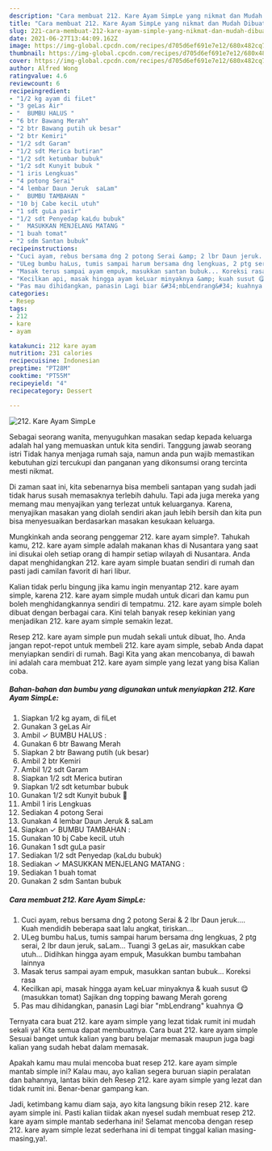 ```yaml
---
description: "Cara membuat 212. Kare Ayam SimpLe yang nikmat dan Mudah Dibuat"
title: "Cara membuat 212. Kare Ayam SimpLe yang nikmat dan Mudah Dibuat"
slug: 221-cara-membuat-212-kare-ayam-simple-yang-nikmat-dan-mudah-dibuat
date: 2021-06-27T13:44:09.162Z
image: https://img-global.cpcdn.com/recipes/d705d6ef691e7e12/680x482cq70/212-kare-ayam-simple-foto-resep-utama.jpg
thumbnail: https://img-global.cpcdn.com/recipes/d705d6ef691e7e12/680x482cq70/212-kare-ayam-simple-foto-resep-utama.jpg
cover: https://img-global.cpcdn.com/recipes/d705d6ef691e7e12/680x482cq70/212-kare-ayam-simple-foto-resep-utama.jpg
author: Alfred Wong
ratingvalue: 4.6
reviewcount: 6
recipeingredient:
- "1/2 kg ayam di fiLet"
- "3 geLas Air"
- "  BUMBU HALUS "
- "6 btr Bawang Merah"
- "2 btr Bawang putih uk besar"
- "2 btr Kemiri"
- "1/2 sdt Garam"
- "1/2 sdt Merica butiran"
- "1/2 sdt ketumbar bubuk"
- "1/2 sdt Kunyit bubuk "
- "1 iris Lengkuas"
- "4 potong Serai"
- "4 lembar Daun Jeruk  saLam"
- "  BUMBU TAMBAHAN "
- "10 bj Cabe keciL utuh"
- "1 sdt guLa pasir"
- "1/2 sdt Penyedap kaLdu bubuk"
- "  MASUKKAN MENJELANG MATANG "
- "1 buah tomat"
- "2 sdm Santan bubuk"
recipeinstructions:
- "Cuci ayam, rebus bersama dng 2 potong Serai &amp; 2 lbr Daun jeruk.... Kuah mendidih beberapa saat lalu angkat, tiriskan..."
- "ULeg bumbu haLus, tumis sampai harum bersama dng lengkuas, 2 ptg serai, 2 lbr daun jeruk, saLam... Tuangi 3 geLas air, masukkan cabe utuh... Didihkan hingga ayam empuk, Masukkan bumbu tambahan lainnya"
- "Masak terus sampai ayam empuk, masukkan santan bubuk... Koreksi rasa"
- "Kecilkan api, masak hingga ayam keLuar minyaknya &amp; kuah susut 😋 (masukkan tomat) Sajikan dng topping bawang Merah goreng"
- "Pas mau dihidangkan, panasin Lagi biar &#34;mbLendrang&#34; kuahnya 😋"
categories:
- Resep
tags:
- 212
- kare
- ayam

katakunci: 212 kare ayam 
nutrition: 231 calories
recipecuisine: Indonesian
preptime: "PT28M"
cooktime: "PT55M"
recipeyield: "4"
recipecategory: Dessert

---
```



![212. Kare Ayam SimpLe](https://img-global.cpcdn.com/recipes/d705d6ef691e7e12/680x482cq70/212-kare-ayam-simple-foto-resep-utama.jpg)

Sebagai seorang wanita, menyuguhkan masakan sedap kepada keluarga adalah hal yang memuaskan untuk kita sendiri. Tanggung jawab seorang istri Tidak hanya menjaga rumah saja, namun anda pun wajib memastikan kebutuhan gizi tercukupi dan panganan yang dikonsumsi orang tercinta mesti nikmat.

Di zaman  saat ini, kita sebenarnya bisa membeli santapan yang sudah jadi tidak harus susah memasaknya terlebih dahulu. Tapi ada juga mereka yang memang mau menyajikan yang terlezat untuk keluarganya. Karena, menyajikan masakan yang diolah sendiri akan jauh lebih bersih dan kita pun bisa menyesuaikan berdasarkan masakan kesukaan keluarga. 



Mungkinkah anda seorang penggemar 212. kare ayam simple?. Tahukah kamu, 212. kare ayam simple adalah makanan khas di Nusantara yang saat ini disukai oleh setiap orang di hampir setiap wilayah di Nusantara. Anda dapat menghidangkan 212. kare ayam simple buatan sendiri di rumah dan pasti jadi camilan favorit di hari libur.

Kalian tidak perlu bingung jika kamu ingin menyantap 212. kare ayam simple, karena 212. kare ayam simple mudah untuk dicari dan kamu pun boleh menghidangkannya sendiri di tempatmu. 212. kare ayam simple boleh dibuat dengan berbagai cara. Kini telah banyak resep kekinian yang menjadikan 212. kare ayam simple semakin lezat.

Resep 212. kare ayam simple pun mudah sekali untuk dibuat, lho. Anda jangan repot-repot untuk membeli 212. kare ayam simple, sebab Anda dapat menyiapkan sendiri di rumah. Bagi Kita yang akan mencobanya, di bawah ini adalah cara membuat 212. kare ayam simple yang lezat yang bisa Kalian coba.

<!--inarticleads1-->

##### Bahan-bahan dan bumbu yang digunakan untuk menyiapkan 212. Kare Ayam SimpLe:

1. Siapkan 1/2 kg ayam, di fiLet
1. Gunakan 3 geLas Air
1. Ambil  ✓ BUMBU HALUS :
1. Gunakan 6 btr Bawang Merah
1. Siapkan 2 btr Bawang putih (uk besar)
1. Ambil 2 btr Kemiri
1. Ambil 1/2 sdt Garam
1. Siapkan 1/2 sdt Merica butiran
1. Siapkan 1/2 sdt ketumbar bubuk
1. Gunakan 1/2 sdt Kunyit bubuk 🙈
1. Ambil 1 iris Lengkuas
1. Sediakan 4 potong Serai
1. Gunakan 4 lembar Daun Jeruk &amp; saLam
1. Siapkan  ✓ BUMBU TAMBAHAN :
1. Gunakan 10 bj Cabe keciL utuh
1. Gunakan 1 sdt guLa pasir
1. Sediakan 1/2 sdt Penyedap (kaLdu bubuk)
1. Sediakan  ✓ MASUKKAN MENJELANG MATANG :
1. Sediakan 1 buah tomat
1. Gunakan 2 sdm Santan bubuk




<!--inarticleads2-->

##### Cara membuat 212. Kare Ayam SimpLe:

1. Cuci ayam, rebus bersama dng 2 potong Serai &amp; 2 lbr Daun jeruk.... Kuah mendidih beberapa saat lalu angkat, tiriskan...
1. ULeg bumbu haLus, tumis sampai harum bersama dng lengkuas, 2 ptg serai, 2 lbr daun jeruk, saLam... Tuangi 3 geLas air, masukkan cabe utuh... Didihkan hingga ayam empuk, Masukkan bumbu tambahan lainnya
1. Masak terus sampai ayam empuk, masukkan santan bubuk... Koreksi rasa
1. Kecilkan api, masak hingga ayam keLuar minyaknya &amp; kuah susut 😋 (masukkan tomat) Sajikan dng topping bawang Merah goreng
1. Pas mau dihidangkan, panasin Lagi biar &#34;mbLendrang&#34; kuahnya 😋




Ternyata cara buat 212. kare ayam simple yang lezat tidak rumit ini mudah sekali ya! Kita semua dapat membuatnya. Cara buat 212. kare ayam simple Sesuai banget untuk kalian yang baru belajar memasak maupun juga bagi kalian yang sudah hebat dalam memasak.

Apakah kamu mau mulai mencoba buat resep 212. kare ayam simple mantab simple ini? Kalau mau, ayo kalian segera buruan siapin peralatan dan bahannya, lantas bikin deh Resep 212. kare ayam simple yang lezat dan tidak rumit ini. Benar-benar gampang kan. 

Jadi, ketimbang kamu diam saja, ayo kita langsung bikin resep 212. kare ayam simple ini. Pasti kalian tiidak akan nyesel sudah membuat resep 212. kare ayam simple mantab sederhana ini! Selamat mencoba dengan resep 212. kare ayam simple lezat sederhana ini di tempat tinggal kalian masing-masing,ya!.

